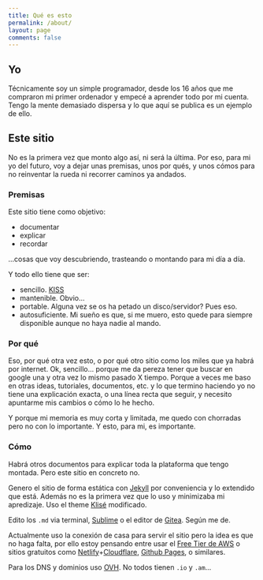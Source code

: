 ```yaml
---
title: Qué es esto
permalink: /about/
layout: page
comments: false
---
```


## Yo

Técnicamente soy un simple programador, desde los 16 años que me compraron mi primer ordenador y empecé a aprender todo por mi cuenta. Tengo la mente demasiado dispersa y lo que aquí se publica es un ejemplo de ello.

## Este sitio

No es la primera vez que monto algo así, ni será la última. Por eso, para mi yo del futuro, voy a dejar unas premisas, unos por qués, y unos cómos para no reinventar la rueda ni recorrer caminos ya andados.

### Premisas

Este sitio tiene como objetivo:

- documentar
- explicar
- recordar

...cosas que voy descubriendo, trasteando o montando para mi día a día.

Y todo ello tiene que ser:

- sencillo. [KISS](https://en.wikipedia.org/wiki/KISS_principle)
- mantenible. Obvio...
- portable. Alguna vez se os ha petado un disco/servidor? Pues eso.
- autosuficiente. Mi sueño es que, si me muero, esto quede para siempre disponible aunque no haya nadie al mando.

### Por qué

Eso, por qué otra vez esto, o por qué otro sitio como los miles que ya habrá por internet. Ok, sencillo... porque me da pereza tener que buscar en google una y otra vez lo mismo pasado X tiempo. Porque a veces me baso en otras ideas, tutoriales, documentos, etc. y lo que termino haciendo yo no tiene una explicación exacta, o una línea recta que seguir, y necesito apuntarme mis cambios o cómo lo he hecho.

Y porque mi memoria es muy corta y limitada, me quedo con chorradas pero no con lo importante. Y esto, para mi, es importante.

### Cómo

Habrá otros documentos para explicar toda la plataforma que tengo montada. Pero este sitio en concreto no.

Genero el sitio de forma estática con [Jekyll](https://jekyllrb.com/) por conveniencia y lo extendido que está. Además no es la primera vez que lo uso y minimizaba mi apredizaje. Uso el theme [Klisé](http://github.com/piharpi/jekyll-klise) modificado.

Edito los `.md` via terminal, [Sublime](https://www.sublimetext.com/) o el editor de [Gitea](https://gitea.io/). Según me de.

Actualmente uso la conexión de casa para servir el sitio pero la idea es que no haga falta, por ello estoy pensando entre usar el [Free Tier de AWS](https://aws.amazon.com/free/) o sitios gratuitos como [Netlify](https://netlify.com)+[Cloudflare](https://cloudflare.com), [Github Pages](https://pages.github.com/), o similares.

Para los DNS y dominios uso [OVH](https://ovh.com). No todos tienen `.io` y `.am`...
